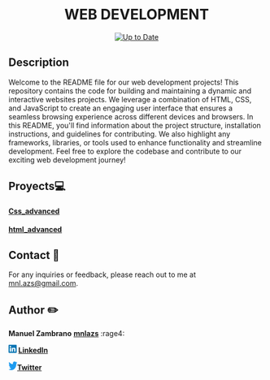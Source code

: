 <div align="center">
<br> <!-- Línea vacía --><br> <!-- Línea vacía --><br> <!-- Línea vacía --><br>

# WEB DEVELOPMENT
[![Up to Date](https://github.com/ikatyang/emoji-cheat-sheet/workflows/Up%20to%20Date/badge.svg)](https://github.com/ikatyang/emoji-cheat-sheet/actions?query=workflow%3A%22Up+to+Date%22)
  </div>
<div align="left"> 

  ## Description

  Welcome to the README file for our web development projects! This repository contains the code for building and maintaining a dynamic and interactive websites projects. We leverage a combination of HTML, CSS, and JavaScript to create an engaging user interface that ensures a seamless browsing experience across different devices and browsers. In this README, you'll find information about the project structure, installation instructions, and guidelines for contributing. We also highlight any frameworks, libraries, or tools used to enhance functionality and streamline development. Feel free to explore the codebase and contribute to our exciting web development journey!
 </div>
 

## Proyects:computer:

  #### [Css_advanced](./css_advanced)
  #### [html_advanced](./html_advanced)

## Contact :postbox:	
For any inquiries or feedback, please reach out to me at mnl.azs@gmail.com.

## Author :pencil2:
 **Manuel Zambrano** <b>[mnlazs](https://github.com/mnlazs)</b> :rage4:
  
 <b> <img src="images/640px-LinkedIn_logo_initials.png" alt="Texto alternativo" width="16" height="16"> [LinkedIn](https://www.linkedin.com/in/manuelalejandrozambrano/) </b>
  
 <b> <img src="images/download.png" alt="Twitter" width="17" height="17">[Twitter](https://twitter.com/mlejandroz/) </b>
 





